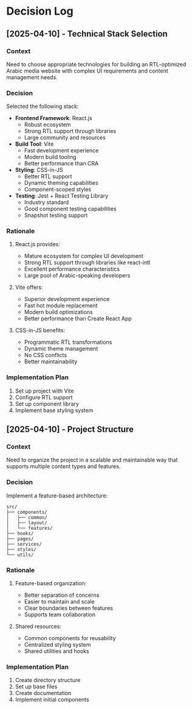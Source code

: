 # Decision Log

## [2025-04-10] - Technical Stack Selection

### Context
Need to choose appropriate technologies for building an RTL-optimized Arabic media website with complex UI requirements and content management needs.

### Decision
Selected the following stack:
- **Frontend Framework**: React.js
  - Robust ecosystem
  - Strong RTL support through libraries
  - Large community and resources
- **Build Tool**: Vite
  - Fast development experience
  - Modern build tooling
  - Better performance than CRA
- **Styling**: CSS-in-JS
  - Better RTL support
  - Dynamic theming capabilities
  - Component-scoped styles
- **Testing**: Jest + React Testing Library
  - Industry standard
  - Good component testing capabilities
  - Snapshot testing support

### Rationale
1. React.js provides:
   - Mature ecosystem for complex UI development
   - Strong RTL support through libraries like react-intl
   - Excellent performance characteristics
   - Large pool of Arabic-speaking developers

2. Vite offers:
   - Superior development experience
   - Fast hot module replacement
   - Modern build optimizations
   - Better performance than Create React App

3. CSS-in-JS benefits:
   - Programmatic RTL transformations
   - Dynamic theme management
   - No CSS conflicts
   - Better maintainability

### Implementation Plan
1. Set up project with Vite
2. Configure RTL support
3. Set up component library
4. Implement base styling system

## [2025-04-10] - Project Structure

### Context
Need to organize the project in a scalable and maintainable way that supports multiple content types and features.

### Decision
Implement a feature-based architecture:
```
src/
├── components/
│   ├── common/
│   ├── layout/
│   └── features/
├── hooks/
├── pages/
├── services/
├── styles/
└── utils/
```

### Rationale
1. Feature-based organization:
   - Better separation of concerns
   - Easier to maintain and scale
   - Clear boundaries between features
   - Supports team collaboration

2. Shared resources:
   - Common components for reusability
   - Centralized styling system
   - Shared utilities and hooks

### Implementation Plan
1. Create directory structure
2. Set up base files
3. Create documentation
4. Implement initial components